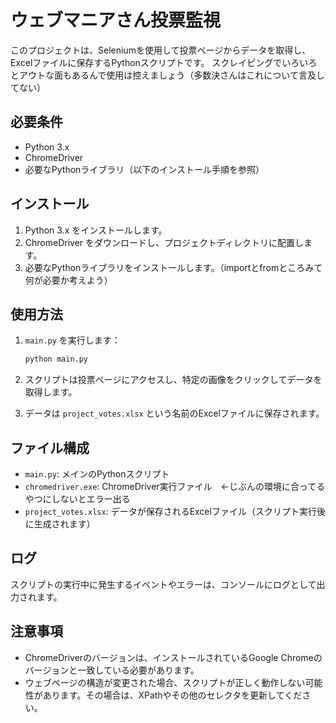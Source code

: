 # ウェブマニアさん投票監視

このプロジェクトは、Seleniumを使用して投票ページからデータを取得し、Excelファイルに保存するPythonスクリプトです。
スクレイピングでいろいろとアウトな面もあるんで使用は控えましょう（多数決さんはこれについて言及してない）

## 必要条件

- Python 3.x
- ChromeDriver
- 必要なPythonライブラリ（以下のインストール手順を参照）

## インストール

1. Python 3.x をインストールします。
2. ChromeDriver をダウンロードし、プロジェクトディレクトリに配置します。
3. 必要なPythonライブラリをインストールします。（importとfromところみて何が必要か考えよう）

## 使用方法

1. `main.py` を実行します：

    ```sh
    python main.py
    ```

2. スクリプトは投票ページにアクセスし、特定の画像をクリックしてデータを取得します。
3. データは `project_votes.xlsx` という名前のExcelファイルに保存されます。

## ファイル構成

- `main.py`: メインのPythonスクリプト
- `chromedriver.exe`: ChromeDriver実行ファイル　←じぶんの環境に合ってるやつにしないとエラー出る
- `project_votes.xlsx`: データが保存されるExcelファイル（スクリプト実行後に生成されます）

## ログ

スクリプトの実行中に発生するイベントやエラーは、コンソールにログとして出力されます。

## 注意事項

- ChromeDriverのバージョンは、インストールされているGoogle Chromeのバージョンと一致している必要があります。
- ウェブページの構造が変更された場合、スクリプトが正しく動作しない可能性があります。その場合は、XPathやその他のセレクタを更新してください。
